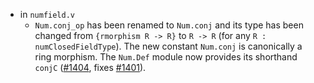 - in `numfield.v`
  + `Num.conj_op` has been renamed to `Num.conj` and its type has been changed
    from `{rmorphism R -> R}` to `R -> R` (for any `R : numClosedFieldType`).
    The new constant `Num.conj` is canonically a ring morphism. The `Num.Def`
    module now provides its shorthand `conjC`
    ([#1404](https://github.com/math-comp/math-comp/pull/1404),
    fixes [#1401](https://github.com/math-comp/math-comp/issues/1401)).
